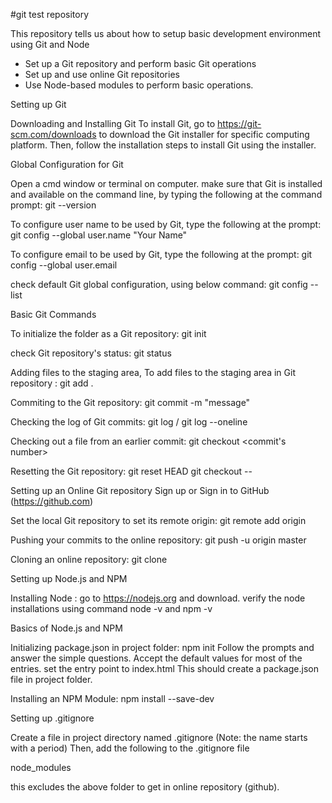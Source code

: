 #git test repository 

This repository tells us about how to setup basic development environment using Git and Node 

- Set up a Git repository and perform basic Git operations
- Set up and use online Git repositories
- Use Node-based modules to perform basic operations.

Setting up Git 

Downloading and Installing Git
To install Git, go to https://git-scm.com/downloads to download the Git installer for specific computing platform. Then, follow the installation steps to install Git using the installer.

Global Configuration for Git

Open a cmd window or terminal on computer.
make sure that Git is installed and available on the command line, by typing the following at the command prompt:
git --version

To configure user name to be used by Git, type the following at the prompt:
git config --global user.name "Your Name"

To configure email to be used by Git, type the following at the prompt:
git config --global user.email <your email address>

check default Git global configuration, using below command:
git config --list

Basic Git Commands

To initialize the folder as a Git repository:  git init 

check Git repository's status: git status

Adding files to the staging area, To add files to the staging area in Git repository : git add .

Commiting to the Git repository: git commit -m "message"

Checking the log of Git commits: git log / git log --oneline 

Checking out a file from an earlier commit: git checkout <commit's number> <file name>

Resetting the Git repository: 
git reset HEAD <file name> 
git checkout -- <file name> 


Setting up an Online Git repository 
Sign up or Sign in to GitHub (https://github.com)

Set the local Git repository to set its remote origin: git remote add origin <repository URL>

Pushing your commits to the online repository: git push -u origin master

Cloning an online repository: git clone <repository URL>


Setting up Node.js and NPM 

Installing Node : go to https://nodejs.org and download. 
verify the node installations using command node -v and npm -v 

Basics of Node.js and NPM

Initializing package.json in project folder: npm init 
Follow the prompts and answer the simple questions. Accept the default values for most of the entries. 
set the entry point to index.html 
This should create a package.json file in project folder.

Installing an NPM Module: npm install <package name> --save-dev


Setting up .gitignore 

Create a file in project directory named .gitignore (Note: the name starts with a period) Then, add the following to the .gitignore file

node_modules 

this excludes the above folder to get in online repository (github). 